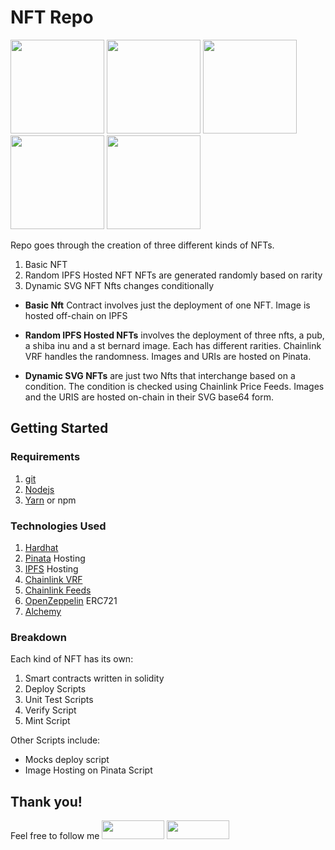 # NFT Repo


<img src="https://user-images.githubusercontent.com/86206128/182033510-61d003a3-6d9d-44db-9dbf-4a6f635d1e30.png" width="150" height="150"> <img src="https://user-images.githubusercontent.com/86206128/182033513-fa83df1d-8958-47f9-8ebe-5501f6c430d1.png" width="150" height="150"> <img src="https://user-images.githubusercontent.com/86206128/182033518-8b58af07-f374-42ca-967f-a983324fc9cb.png" width="150" height="150"> <img src="https://user-images.githubusercontent.com/86206128/182033556-a1f3bdab-41a5-4d14-9453-86c71472d01a.svg" width="150" height="150">  <img src="https://user-images.githubusercontent.com/86206128/182033559-b8ce669b-89f7-44e4-a4a8-5d653994a9b5.svg" width="150" height="150">


Repo goes through the creation of three different kinds of NFTs.


1. Basic NFT
2. Random IPFS Hosted NFT
    NFTs are generated randomly based on rarity
3. Dynamic SVG NFT
    Nfts changes conditionally

- **Basic Nft** Contract involves just the deployment of one NFT. Image is hosted off-chain on IPFS

- **Random IPFS Hosted NFTs** involves the deployment of three nfts, a pub, a shiba inu and a st bernard image. Each has different rarities.  Chainlink VRF handles the randomness. Images and URIs are hosted on Pinata.

- **Dynamic SVG NFTs** are just two Nfts that interchange based on a condition. The condition is checked using Chainlink Price Feeds. Images and the URIS are hosted on-chain in their SVG base64 form. 


## Getting Started

### Requirements

1. [git](https://git-scm.com/book/en/v2/Getting-Started-Installing-Git)
2. [Nodejs](https://nodejs.org/en/)
3. [Yarn](https://yarnpkg.com/getting-started/install) or npm

### Technologies Used

1. [Hardhat](https://hardhat.org/)
2. [Pinata](https://pinata.cloud/) Hosting
3. [IPFS](https://ipfs.io/) Hosting
3. [Chainlink VRF](https://vrf.chain.link/)
4. [Chainlink Feeds](https://docs.chain.link/docs/get-the-latest-price/)
5. [OpenZeppelin](https://docs.openzeppelin.com/contracts/4.x/erc721) ERC721
6. [Alchemy](https://alchemy.com)


### Breakdown

Each kind of NFT has its own:
1. Smart contracts written in solidity
2. Deploy Scripts
3. Unit Test Scripts
4. Verify Script
5. Mint Script

Other Scripts include:
- Mocks deploy script
- Image Hosting on Pinata Script



## Thank you!
Feel free to follow me
<a href="https://twitter.com/Av3lous"><img src="https://user-images.githubusercontent.com/86206128/182034124-9de8fc5b-0f4a-48b6-9a37-c2e2a0c9f8e8.svg" width="100" height="30"></a> <a href="https://www.linkedin.com/in/avelous"><img src="https://user-images.githubusercontent.com/86206128/182034127-826b3d79-4904-41e0-8897-e418973be00c.svg" width="100" height="30"></a>